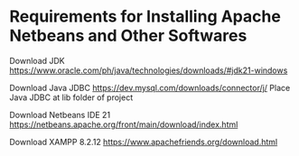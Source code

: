 # Requirements for Installing Apache Netbeans and Other Softwares
Download JDK
https://www.oracle.com/ph/java/technologies/downloads/#jdk21-windows

Download Java JDBC
https://dev.mysql.com/downloads/connector/j/
Place Java JDBC at lib folder of project

Download Netbeans IDE 21
https://netbeans.apache.org/front/main/download/index.html

Download XAMPP 8.2.12
https://www.apachefriends.org/download.html

